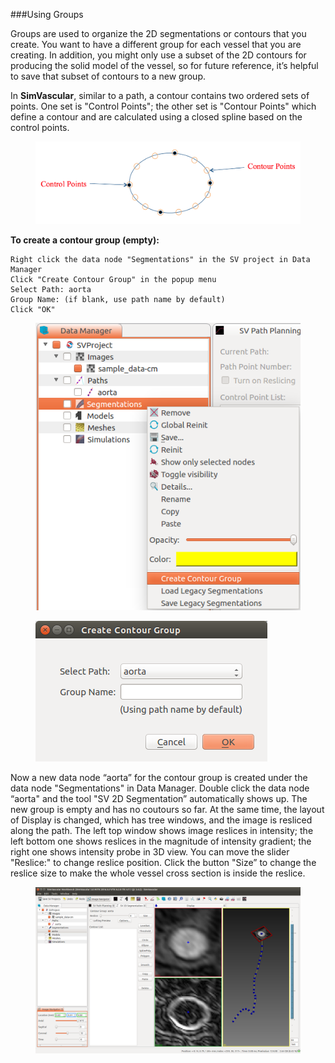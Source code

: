 ###Using Groups

Groups are used to organize the 2D segmentations or contours that you create.  You want to have a different group for each vessel that you are creating.  In addition, you might only use a subset of the 2D contours for producing the solid model of the vessel, so for future reference, it’s helpful to save that subset of contours to a new group.

 In **SimVascular**, similar to a path, a contour contains two ordered sets of points. One set is "Control Points"; the other set is "Contour Points" which define a contour and are calculated using a closed spline based on the control points.

<figure>
  <img class="svImg svImgMd"  src="documentation/modeling/imgs/segmentation/contourdefinition.png"> 
  <figcaption class="svCaption" ></figcaption>
</figure>

**To create a contour group (empty):**

	Right click the data node "Segmentations" in the SV project in Data Manager
	Click "Create Contour Group" in the popup menu
	Select Path: aorta
	Group Name: (if blank, use path name by default)
	Click "OK"

<figure>
  <img class="svImg svImgSm"  src="documentation/modeling/imgs/segmentation/createemptygroup.png"> 
  <figcaption class="svCaption" ></figcaption>
</figure>


<figure>
  <img class="svImg svImgSm"  src="documentation/modeling/imgs/segmentation/creategroupdialog.png"> 
  <figcaption class="svCaption" ></figcaption>
</figure>

Now a new data node “aorta” for the contour group is created under the data node "Segmentations" in Data Manager. Double click the data node “aorta" and the tool "SV 2D Segmentation” automatically shows up. The new group is empty and has no coutours so far. At the same time, the layout of Display is changed, which has tree windows, and the image is resliced along the path. The left top window shows image reslices in intensity; the left bottom one shows reslices in the magnitude of intensity gradient; the right one shows intensity probe in 3D view. You can move the slider "Reslice:" to change reslice position. Click the button "Size” to change the reslice size to make the whole vessel cross section is inside the reslice.

<figure>
  <img class="svImg svImgXl"  src="documentation/modeling/imgs/segmentation/emptygroup.png"> 
  <figcaption class="svCaption" ></figcaption>
</figure>